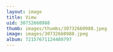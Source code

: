 ```yaml
---
layout: image
title: View
uid: 30732660988
thumb: images/thumbs/30732660988.jpeg
image: images/30732660988.jpeg
album: 72157671124488797
---
```


